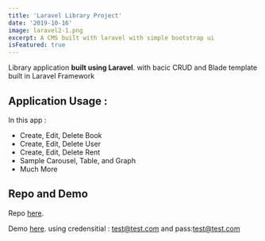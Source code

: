 ```yaml
---
title: 'Laravel Library Project'
date: '2019-10-16'
image: laravel2-1.png
excerpt: A CMS built with laravel with simple bootstrap ui
isFeatured: true
---
```


Library application **built using Laravel**.
with bacic CRUD and Blade template built in Laravel Framework

## Application Usage :

In this app :

- Create, Edit, Delete Book
- Create, Edit, Delete User
- Create, Edit, Delete Rent
- Sample Carousel, Table, and Graph
- Much More

## Repo and Demo

Repo [here](https://github.com/krisyana/myperpus).

Demo [here](https://enigmatic-basin-80179.herokuapp.com/). using credensitial : test@test.com and pass:test@test.com
